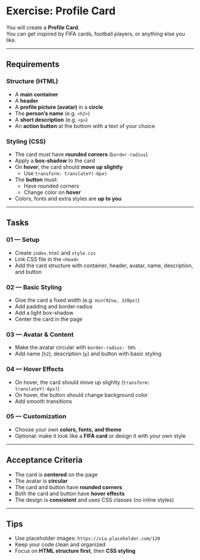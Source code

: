 # Exercise: Profile Card

You will create a **Profile Card**.  
You can get inspired by FIFA cards, football players, or anything else you like.  

---

## Requirements

### Structure (HTML)

- A **main container** 
- A **header** 
- A **profile picture (avatar)** in a **circle** 
- The **person’s name** (e.g. `<h2>`)  
- A **short description** (e.g. `<p>`)  
- An **action button** at the bottom with a text of your choice   

### Styling (CSS)

- The card must have **rounded corners** (`border-radius`)  
- Apply a **box-shadow** to the card  
- On **hover**, the card should **move up slightly**  
  - Use `transform: translateY(-6px)`  
- The **button** must:  
  - Have rounded corners  
  - Change color on **hover**  
- Colors, fonts and extra styles are **up to you**  

---

## Tasks

### 01 — Setup

- Create `index.html` and `style.css`  
- Link CSS file in the `<head>`  
- Add the card structure with container, header, avatar, name, description, and button  

### 02 — Basic Styling

- Give the card a fixed width (e.g. `min(92vw, 320px)`)  
- Add padding and border-radius  
- Add a light box-shadow  
- Center the card in the page  

### 03 — Avatar & Content

- Make the avatar circular with `border-radius: 50%`  
- Add name (`h2`), description (`p`) and button with basic styling  

### 04 — Hover Effects

- On hover, the card should move up slightly (`transform: translateY(-6px)`)  
- On hover, the button should change background color  
- Add smooth transitions  

### 05 — Customization

- Choose your own **colors, fonts, and theme**  
- Optional: make it look like a **FIFA card** or design it with your own style  

---

## Acceptance Criteria

- The card is **centered** on the page  
- The avatar is **circular**  
- The card and button have **rounded corners**  
- Both the card and button have **hover effects**  
- The design is **consistent** and uses CSS classes (no inline styles)  

---

## Tips

- Use placeholder images: `https://via.placeholder.com/120`  
- Keep your code clean and organized  
- Focus on **HTML structure first**, then **CSS styling**  
